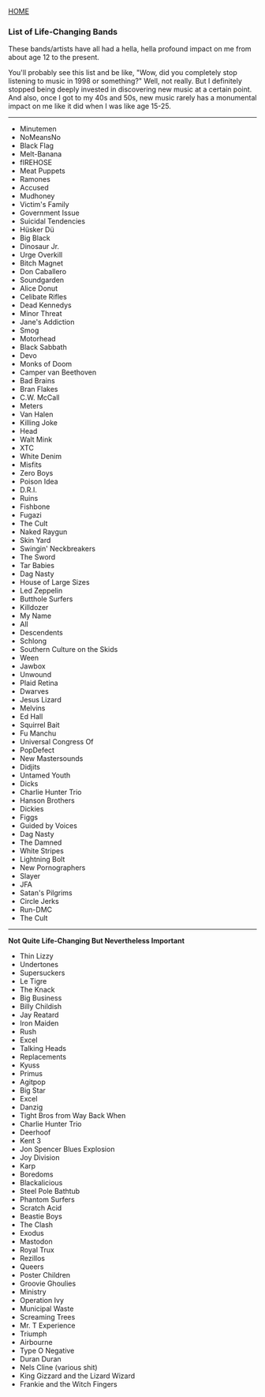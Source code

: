 <br>
<a href="/">HOME</a>

### List of Life-Changing Bands

These bands/artists have all had a hella, hella profound impact on me from about age 12 to the present.

You'll probably see this list and be like, "Wow, did you completely stop listening to music in 1998 or something?" Well, not really. But I definitely stopped being deeply invested in discovering new music at a certain point. And also, once I got to my 40s and 50s, new music rarely has a monumental impact on me like it did when I was like age 15-25. 

---

* Minutemen
* NoMeansNo
* Black Flag
* Melt-Banana
* fIREHOSE
* Meat Puppets
* Ramones
* Accused
* Mudhoney
* Victim's Family
* Government Issue
* Suicidal Tendencies
* Hüsker Dü
* Big Black
* Dinosaur Jr.
* Urge Overkill
* Bitch Magnet
* Don Caballero
* Soundgarden
* Alice Donut
* Celibate Rifles
* Dead Kennedys
* Minor Threat
* Jane's Addiction
* Smog
* Motorhead
* Black Sabbath
* Devo
* Monks of Doom
* Camper van Beethoven
* Bad Brains
* Bran Flakes
* C.W. McCall
* Meters
* Van Halen
* Killing Joke
* Head
* Walt Mink
* XTC
* White Denim
* Misfits
* Zero Boys
* Poison Idea
* D.R.I.
* Ruins
* Fishbone
* Fugazi
* The Cult
* Naked Raygun
* Skin Yard
* Swingin' Neckbreakers
* The Sword
* Tar Babies
* Dag Nasty
* House of Large Sizes
* Led Zeppelin
* Butthole Surfers
* Killdozer
* My Name
* All
* Descendents
* Schlong
* Southern Culture on the Skids
* Ween
* Jawbox
* Unwound
* Plaid Retina
* Dwarves
* Jesus Lizard
* Melvins
* Ed Hall
* Squirrel Bait
* Fu Manchu
* Universal Congress Of
* PopDefect
* New Mastersounds
* Didjits
* Untamed Youth
* Dicks
* Charlie Hunter Trio
* Hanson Brothers
* Dickies
* Figgs
* Guided by Voices
* Dag Nasty
* The Damned
* White Stripes
* Lightning Bolt
* New Pornographers
* Slayer
* JFA
* Satan's Pilgrims
* Circle Jerks
* Run-DMC
* The Cult

---

**Not Quite Life-Changing But Nevertheless Important**

* Thin Lizzy
* Undertones
* Supersuckers
* Le Tigre
* The Knack
* Big Business
* Billy Childish
* Jay Reatard
* Iron Maiden
* Rush
* Excel
* Talking Heads
* Replacements
* Kyuss
* Primus
* Agitpop
* Big Star
* Excel
* Danzig
* Tight Bros from Way Back When
* Charlie Hunter Trio
* Deerhoof
* Kent 3
* Jon Spencer Blues Explosion
* Joy Division
* Karp
* Boredoms
* Blackalicious
* Steel Pole Bathtub
* Phantom Surfers
* Scratch Acid
* Beastie Boys
* The Clash
* Exodus
* Mastodon
* Royal Trux
* Rezillos
* Queers
* Poster Children
* Groovie Ghoulies
* Ministry
* Operation Ivy
* Municipal Waste
* Screaming Trees
* Mr. T Experience
* Triumph
* Airbourne
* Type O Negative
* Duran Duran
* Nels Cline (various shit)
* King Gizzard and the Lizard Wizard
* Frankie and the Witch Fingers
